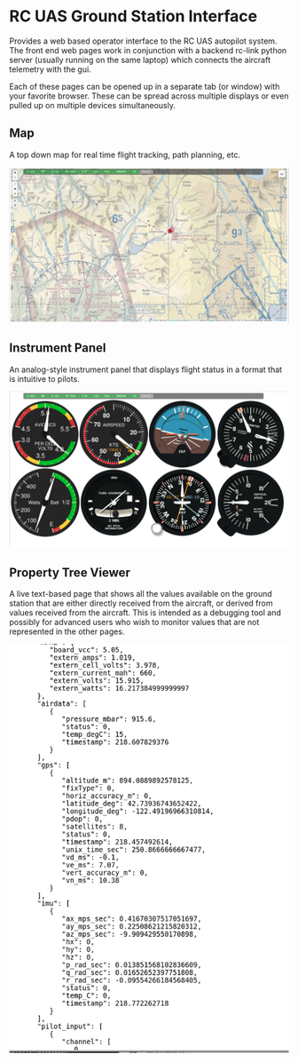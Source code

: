 # RC UAS Ground Station Interface

Provides a web based operator interface to the RC UAS autopilot
system.  The front end web pages work in conjunction with a backend
rc-link python server (usually running on the same laptop) which
connects the aircraft telemetry with the gui.

Each of these pages can be opened up in a separate tab (or window)
with your favorite browser.  These can be spread across multiple
displays or even pulled up on multiple devices simultaneously.


## Map

A top down map for real time flight tracking, path planning, etc.

![map](screenshots/map.png "FAA Sectionals")


## Instrument Panel

An analog-style instrument panel that displays flight status in a
format that is intuitive to pilots.

![panel](screenshots/panel.png "Analog Style Instrument Panel")


## Property Tree Viewer

A live text-based page that shows all the values available on the
ground station that are either directly received from the aircraft, or
derived from values received from the aircraft.  This is intended as a
debugging tool and possibly for advanced users who wish to monitor
values that are not represented in the other pages.

![props](screenshots/props.png "Raw Property Viewer")